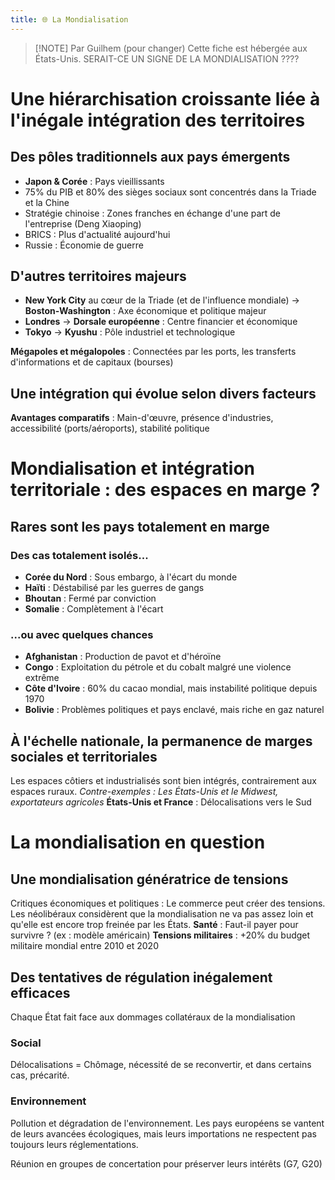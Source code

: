 ```yaml
---
title: 🌐 La Mondialisation
---
```


> [!NOTE] Par Guilhem (pour changer)
> Cette fiche est hébergée aux États-Unis. SERAIT-CE UN SIGNE DE LA MONDIALISATION ????

# Une hiérarchisation croissante liée à l'inégale intégration des territoires
## Des pôles traditionnels aux pays émergents
- **Japon & Corée** : Pays vieillissants
- 75% du PIB et 80% des sièges sociaux sont concentrés dans la Triade et la Chine
- Stratégie chinoise : Zones franches en échange d'une part de l'entreprise (Deng Xiaoping)
- BRICS : Plus d'actualité aujourd'hui
- Russie : Économie de guerre

## D'autres territoires majeurs
- **New York City** au cœur de la Triade (et de l'influence mondiale)
  -> **Boston-Washington** : Axe économique et politique majeur
- **Londres**
  -> **Dorsale européenne** : Centre financier et économique
- **Tokyo**
  -> **Kyushu** : Pôle industriel et technologique

**Mégapoles et mégalopoles** : Connectées par les ports, les transferts d'informations et de capitaux (bourses)

## Une intégration qui évolue selon divers facteurs
**Avantages comparatifs** : Main-d'œuvre, présence d'industries, accessibilité (ports/aéroports), stabilité politique

# Mondialisation et intégration territoriale : des espaces en marge ?
## Rares sont les pays totalement en marge
### Des cas totalement isolés...
- **Corée du Nord** : Sous embargo, à l'écart du monde
- **Haïti** : Déstabilisé par les guerres de gangs
- **Bhoutan** : Fermé par conviction
- **Somalie** : Complètement à l'écart

### ...ou avec quelques chances
- **Afghanistan** : Production de pavot et d'héroïne
- **Congo** : Exploitation du pétrole et du cobalt malgré une violence extrême
- **Côte d'Ivoire** : 60% du cacao mondial, mais instabilité politique depuis 1970
- **Bolivie** : Problèmes politiques et pays enclavé, mais riche en gaz naturel

## À l'échelle nationale, la permanence de marges sociales et territoriales
Les espaces côtiers et industrialisés sont bien intégrés, contrairement aux espaces ruraux.
*Contre-exemples : Les États-Unis et le Midwest, exportateurs agricoles*
**États-Unis et France** : Délocalisations vers le Sud

# La mondialisation en question
## Une mondialisation génératrice de tensions
Critiques économiques et politiques : Le commerce peut créer des tensions.
Les néolibéraux considèrent que la mondialisation ne va pas assez loin et qu'elle est encore trop freinée par les États.
**Santé** : Faut-il payer pour survivre ? (ex : modèle américain)
**Tensions militaires** : +20% du budget militaire mondial entre 2010 et 2020

## Des tentatives de régulation inégalement efficaces
Chaque État fait face aux dommages collatéraux de la mondialisation
### Social
Délocalisations = Chômage, nécessité de se reconvertir, et dans certains cas, précarité.
### Environnement
Pollution et dégradation de l'environnement. Les pays européens se vantent de leurs avancées écologiques, mais leurs importations ne respectent pas toujours leurs réglementations.

Réunion en groupes de concertation pour préserver leurs intérêts (G7, G20)